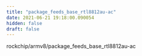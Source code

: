 ```yaml
---
title: "package_feeds_base_rtl8812au-ac"
date: 2021-06-21 19:18:00.090054
hidden: false
draft: false
---
```


rockchip/armv8/package_feeds_base_rtl8812au-ac

